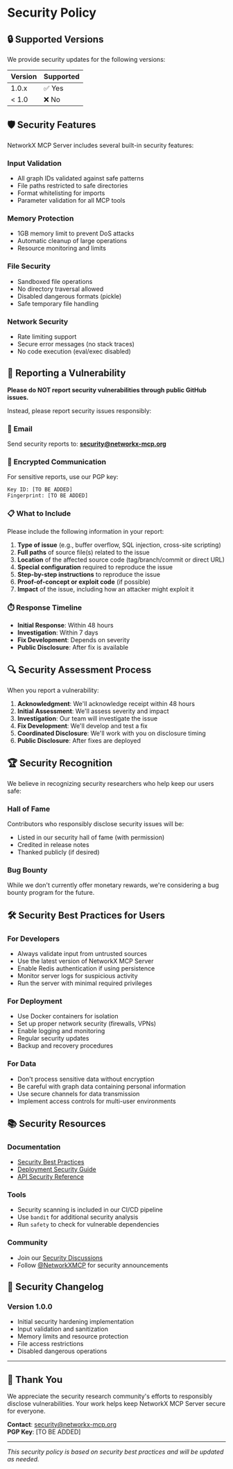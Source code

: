 # Security Policy

## 🔒 Supported Versions

We provide security updates for the following versions:

| Version | Supported          |
| ------- | ------------------ |
| 1.0.x   | ✅ Yes             |
| < 1.0   | ❌ No              |

## 🛡️ Security Features

NetworkX MCP Server includes several built-in security features:

### Input Validation
- All graph IDs validated against safe patterns
- File paths restricted to safe directories  
- Format whitelisting for imports
- Parameter validation for all MCP tools

### Memory Protection
- 1GB memory limit to prevent DoS attacks
- Automatic cleanup of large operations
- Resource monitoring and limits

### File Security
- Sandboxed file operations
- No directory traversal allowed
- Disabled dangerous formats (pickle)
- Safe temporary file handling

### Network Security
- Rate limiting support
- Secure error messages (no stack traces)
- No code execution (eval/exec disabled)

## 🚨 Reporting a Vulnerability

**Please do NOT report security vulnerabilities through public GitHub issues.**

Instead, please report security issues responsibly:

### 📧 Email
Send security reports to: **security@networkx-mcp.org**

### 🔐 Encrypted Communication
For sensitive reports, use our PGP key:
```
Key ID: [TO BE ADDED]
Fingerprint: [TO BE ADDED]
```

### 📋 What to Include

Please include the following information in your report:

1. **Type of issue** (e.g., buffer overflow, SQL injection, cross-site scripting)
2. **Full paths** of source file(s) related to the issue
3. **Location** of the affected source code (tag/branch/commit or direct URL)
4. **Special configuration** required to reproduce the issue
5. **Step-by-step instructions** to reproduce the issue
6. **Proof-of-concept or exploit code** (if possible)
7. **Impact** of the issue, including how an attacker might exploit it

### ⏱️ Response Timeline

- **Initial Response**: Within 48 hours
- **Investigation**: Within 7 days  
- **Fix Development**: Depends on severity
- **Public Disclosure**: After fix is available

## 🔍 Security Assessment Process

When you report a vulnerability:

1. **Acknowledgment**: We'll acknowledge receipt within 48 hours
2. **Initial Assessment**: We'll assess severity and impact
3. **Investigation**: Our team will investigate the issue
4. **Fix Development**: We'll develop and test a fix
5. **Coordinated Disclosure**: We'll work with you on disclosure timing
6. **Public Disclosure**: After fixes are deployed

## 🏆 Security Recognition

We believe in recognizing security researchers who help keep our users safe:

### Hall of Fame
Contributors who responsibly disclose security issues will be:
- Listed in our security hall of fame (with permission)
- Credited in release notes
- Thanked publicly (if desired)

### Bug Bounty
While we don't currently offer monetary rewards, we're considering a bug bounty program for the future.

## 🛠️ Security Best Practices for Users

### For Developers
- Always validate input from untrusted sources
- Use the latest version of NetworkX MCP Server
- Enable Redis authentication if using persistence
- Monitor server logs for suspicious activity
- Run the server with minimal required privileges

### For Deployment
- Use Docker containers for isolation
- Set up proper network security (firewalls, VPNs)
- Enable logging and monitoring
- Regular security updates
- Backup and recovery procedures

### For Data
- Don't process sensitive data without encryption
- Be careful with graph data containing personal information
- Use secure channels for data transmission
- Implement access controls for multi-user environments

## 📚 Security Resources

### Documentation
- [Security Best Practices](docs/security-best-practices.md)
- [Deployment Security Guide](docs/deployment-security.md)
- [API Security Reference](docs/api-security.md)

### Tools
- Security scanning is included in our CI/CD pipeline
- Use `bandit` for additional security analysis
- Run `safety` to check for vulnerable dependencies

### Community
- Join our [Security Discussions](https://github.com/brightliu/networkx-mcp-server/discussions/categories/security)
- Follow [@NetworkXMCP](https://twitter.com/NetworkXMCP) for security announcements

## 📝 Security Changelog

### Version 1.0.0
- Initial security hardening implementation
- Input validation and sanitization
- Memory limits and resource protection
- File access restrictions
- Disabled dangerous operations

---

## 🤝 Thank You

We appreciate the security research community's efforts to responsibly disclose vulnerabilities. Your work helps keep NetworkX MCP Server secure for everyone.

**Contact**: security@networkx-mcp.org  
**PGP Key**: [TO BE ADDED]

---

*This security policy is based on security best practices and will be updated as needed.*